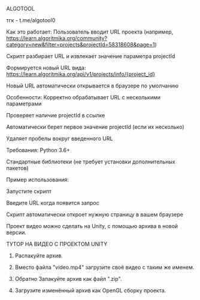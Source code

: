 ALGOTOOL

тгк - t.me/algotool0

Как это работает:
Пользователь вводит URL проекта (например, https://learn.algoritmika.org/community?category=new&filter=projects&projectId=58318608&page=1)

Скрипт разбирает URL и извлекает значение параметра projectId

Формируется новый URL вида: https://learn.algoritmika.org/api/v1/projects/info/{project_id}

Новый URL автоматически открывается в браузере по умолчанию

Особенности:
Корректно обрабатывает URL с несколькими параметрами

Проверяет наличие projectId в ссылке

Автоматически берет первое значение projectId (если их несколько)

Удаляет пробелы вокруг введенного URL

Требования:
Python 3.6+

Стандартные библиотеки (не требует установки дополнительных пакетов)

Пример использования:

Запустите скрипт

Введите URL когда появится запрос

Скрипт автоматически откроет нужную страницу в вашем браузере

Проект видео можно сделать на Unity, с помощью архива в новой версии.
                                 
ТУТОР НА ВИДЕО С ПРОЕКТОМ UNITY

1. Распакуйте архив.

2. Вместо файла "video.mp4" загрузите своё видео с таким же именем.

3. Обратно Запакуйте архив как файл ".zip".

4. Загрузите изменённый архив как OpenGL сборку проекта.


